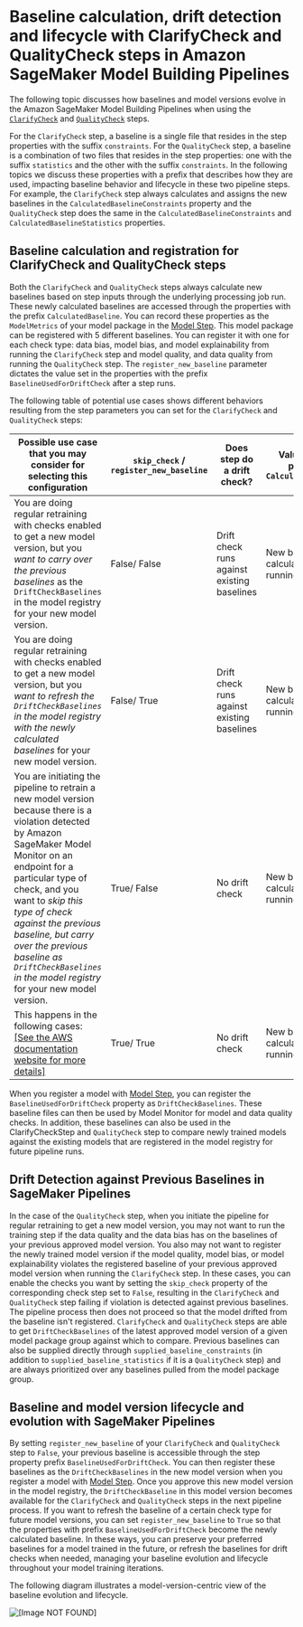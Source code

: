 # Baseline calculation, drift detection and lifecycle with ClarifyCheck and QualityCheck steps in Amazon SageMaker Model Building Pipelines<a name="pipelines-quality-clarify-baseline-lifecycle"></a>

The following topic discusses how baselines and model versions evolve in the Amazon SageMaker Model Building Pipelines when using the [`ClarifyCheck`](build-and-manage-steps.md#step-type-clarify-check) and [`QualityCheck`](build-and-manage-steps.md#step-type-quality-check) steps\.

For the `ClarifyCheck` step, a baseline is a single file that resides in the step properties with the suffix `constraints`\. For the `QualityCheck` step, a baseline is a combination of two files that resides in the step properties: one with the suffix `statistics` and the other with the suffix `constraints`\. In the following topics we discuss these properties with a prefix that describes how they are used, impacting baseline behavior and lifecycle in these two pipeline steps\. For example, the `ClarifyCheck` step always calculates and assigns the new baselines in the `CalculatedBaselineConstraints` property and the `QualityCheck` step does the same in the `CalculatedBaselineConstraints` and `CalculatedBaselineStatistics` properties\.

## Baseline calculation and registration for ClarifyCheck and QualityCheck steps<a name="pipelines-quality-clarify-baseline-calculations"></a>

Both the `ClarifyCheck` and `QualityCheck` steps always calculate new baselines based on step inputs through the underlying processing job run\. These newly calculated baselines are accessed through the properties with the prefix `CalculatedBaseline`\. You can record these properties as the `ModelMetrics` of your model package in the [Model Step](build-and-manage-steps.md#step-type-model)\. This model package can be registered with 5 different baselines\. You can register it with one for each check type: data bias, model bias, and model explainability from running the `ClarifyCheck` step and model quality, and data quality from running the `QualityCheck` step\. The `register_new_baseline` parameter dictates the value set in the properties with the prefix `BaselineUsedForDriftCheck` after a step runs\.

The following table of potential use cases shows different behaviors resulting from the step parameters you can set for the `ClarifyCheck` and `QualityCheck` steps:


| Possible use case that you may consider for selecting this configuration  | `skip_check` / `register_new_baseline` | Does step do a drift check? | Value of step property `CalculatedBaseline` | Value of step property `BaselineUsedForDriftCheck` | 
| --- | --- | --- | --- | --- | 
| You are doing regular retraining with checks enabled to get a new model version, but you *want to carry over the previous baselines* as the `DriftCheckBaselines` in the model registry for your new model version\. | False/ False | Drift check runs against existing baselines | New baselines calculated by running the step | Baseline from the latest approved model in Model Registry or the baseline supplied as step parameter | 
| You are doing regular retraining with checks enabled to get a new model version, but you *want to refresh the `DriftCheckBaselines` in the model registry with the newly calculated baselines* for your new model version\. | False/ True | Drift check runs against existing baselines | New baselines calculated by running the step | Newly calculated baseline by running the step \(value of property CalculatedBaseline\) | 
| You are initiating the pipeline to retrain a new model version because there is a violation detected by Amazon SageMaker Model Monitor on an endpoint for a particular type of check, and you want to *skip this type of check against the previous baseline, but carry over the previous baseline as `DriftCheckBaselines` in the model registry* for your new model version\. | True/ False | No drift check | New baselines calculated by running | Baseline from the latest approved model in the model registry or the baseline supplied as step parameter | 
| This happens in the following cases: [\[See the AWS documentation website for more details\]](http://docs.aws.amazon.com/sagemaker/latest/dg/pipelines-quality-clarify-baseline-lifecycle.html)  | True/ True | No drift check | New baselines calculated by running the step | Newly calculated baseline by running the step \(value of property CalculatedBaseline\) | 

When you register a model with [Model Step](build-and-manage-steps.md#step-type-model), you can register the `BaselineUsedForDriftCheck` property as `DriftCheckBaselines`\. These baseline files can then be used by Model Monitor for model and data quality checks\. In addition, these baselines can also be used in the ClarifyCheckStep and `QualityCheck` step to compare newly trained models against the existing models that are registered in the model registry for future pipeline runs\.

## Drift Detection against Previous Baselines in SageMaker Pipelines<a name="pipelines-quality-clarify-baseline-drift-detection"></a>

In the case of the `QualityCheck` step, when you initiate the pipeline for regular retraining to get a new model version, you may not want to run the training step if the data quality and the data bias has [](model-monitor-interpreting-violations.md) on the baselines of your previous approved model version\. You also may not want to register the newly trained model version if the model quality, model bias, or model explainability violates the registered baseline of your previous approved model version when running the `ClarifyCheck` step\. In these cases, you can enable the checks you want by setting the `skip_check` property of the corresponding check step set to `False`, resulting in the `ClarifyCheck` and `QualityCheck` step failing if violation is detected against previous baselines\. The pipeline process then does not proceed so that the model drifted from the baseline isn't registered\. `ClarifyCheck` and `QualityCheck` steps are able to get `DriftCheckBaselines` of the latest approved model version of a given model package group against which to compare\. Previous baselines can also be supplied directly through `supplied_baseline_constraints` \(in addition to `supplied_baseline_statistics` if it is a `QualityCheck` step\) and are always prioritized over any baselines pulled from the model package group\. 

## Baseline and model version lifecycle and evolution with SageMaker Pipelines<a name="pipelines-quality-clarify-baseline-evolution"></a>

By setting `register_new_baseline` of your `ClarifyCheck` and `QualityCheck` step to `False`, your previous baseline is accessible through the step property prefix `BaselineUsedForDriftCheck`\. You can then register these baselines as the `DriftCheckBaselines` in the new model version when you register a model with [Model Step](build-and-manage-steps.md#step-type-model)\. Once you approve this new model version in the model registry, the `DriftCheckBaseline` in this model version becomes available for the `ClarifyCheck` and `QualityCheck` steps in the next pipeline process\. If you want to refresh the baseline of a certain check type for future model versions, you can set `register_new_baseline` to `True` so that the properties with prefix `BaselineUsedForDriftCheck` become the newly calculated baseline\. In these ways, you can preserve your preferred baselines for a model trained in the future, or refresh the baselines for drift checks when needed, managing your baseline evolution and lifecycle throughout your model training iterations\. 

The following diagram illustrates a model\-version\-centric view of the baseline evolution and lifecycle\.

![\[Image NOT FOUND\]](http://docs.aws.amazon.com/sagemaker/latest/dg/images/pipelines/Baseline-Lifecycle.png)